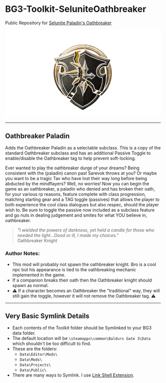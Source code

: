 # BG3-Toolkit-SeluniteOathbreaker
Public Repository for [Selunite Paladin's Oathbreaker](https://mod.io/g/baldursgate3/m/seluniteoathbreaker)

![Mod Logo](Toolkit/Mods/SeluniteOathbreaker_947cc7d7-a391-0f35-2fa5-d28da370315a/mod_publish_logo.png)

---
## Oathbreaker Paladin

Adds the Oathbreaker Paladin as a selectable subclass. This is a copy of the standard Oathbreaker subclass and has an additional Passive Toggle to enable/disable the Oathbreaker tag to help prevent soft-locking.

Ever wanted to play the oathbreaker durge of your dreams? Being consistent with the (paladin) canon past Sarevok throws at you? Or maybe you want to be a tragic Tav who have lost their way long before being abducted by the mindflayers? Well, no worries! Now you can begin the game as an oathbreaker, a paladin who denied and has broken their oath, for your various rp reasons, feature complete with class progression, matching starting gear and a TAG toggle (passives) that allows the player to both experience the cool class dialogues but also respec, should the player wish to.
Be sure to toggle the passive now included as a subclass feature and go nuts in dealing judgement and smites for what YOU believe in, oathbreaker.

> *"I wielded the powers of darkness, yet held a candle for those who needed the light...Good or ill, I made my choices."*  
> Oathbreaker Knight

### Author Notes:
- This mod will probably not spawn the oathbreaker knight. Bro is a cool npc but his appearance is tied to the oathbreaking mechanic implemented in the game.
- If a companion breaks their oath then the Oathbreaker knight should spawn as normal.
- ⚠️ If a character becomes an Oathbreaker the "traditional" way, they will still gain the toggle, however it will not remove the Oathbreaker tag. ⚠️

---
## Very Basic Symlink Details

- Each contents of the Toolkit folder should be Symlinked to your BG3 data folder.
- The default location will be `\steamapps\common\Baldurs Gate 3\Data` which shouldn't be too difficult to find.
- These are the folders:
  - `Data\Editor\Mods\`
  - `Data\Mods\`
  - `Data\Projects\`
  - `Data\Public\`
- There are many ways to Symlink. I use [Link Shell Extension](https://schinagl.priv.at/nt/hardlinkshellext/linkshellextension.html).